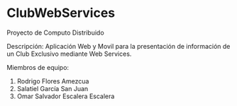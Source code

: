 # ClubWebServices
Proyecto de Computo Distribuido

Descripción: Aplicación Web y Movil para la presentación de información de un Club Exclusivo mediante Web Services.

Miembros de equipo:
1) Rodrigo Flores Amezcua
2) Salatiel García San Juan
3) Omar Salvador Escalera Escalera
